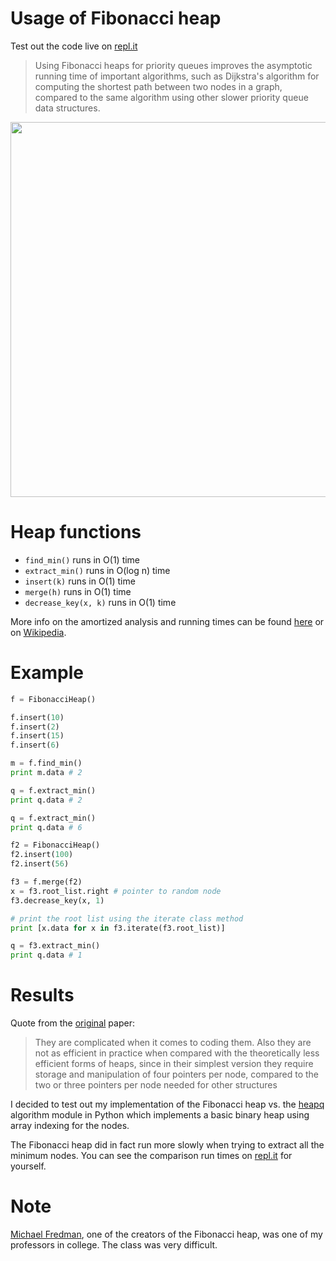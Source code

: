# Usage of Fibonacci heap
Test out the code live on [repl.it](https://repl.it/Bouq/13)

> Using Fibonacci heaps for priority queues improves the asymptotic running time of important algorithms, such as Dijkstra's algorithm for computing the shortest path between two nodes in a graph, compared to the same algorithm using other slower priority queue data structures.

<img src="http://i.imgur.com/069fuCV.png" width="600">

# Heap functions
- `find_min()` runs in O(1) time
- `extract_min()` runs in O(log n) time
- `insert(k)` runs in O(1) time
- `merge(h)` runs in O(1) time
- `decrease_key(x, k)` runs in O(1) time

More info on the amortized analysis and running times can be found [here](http://bit.ly/1ow1Clm) or on [Wikipedia](https://en.wikipedia.org/wiki/Fibonacci_heap#Summary_of_running_times).

# Example

```python
f = FibonacciHeap()

f.insert(10)
f.insert(2)
f.insert(15)
f.insert(6)

m = f.find_min()
print m.data # 2

q = f.extract_min()
print q.data # 2

q = f.extract_min()
print q.data # 6

f2 = FibonacciHeap()
f2.insert(100)
f2.insert(56)

f3 = f.merge(f2)
x = f3.root_list.right # pointer to random node
f3.decrease_key(x, 1)

# print the root list using the iterate class method
print [x.data for x in f3.iterate(f3.root_list)]

q = f3.extract_min()
print q.data # 1
```

# Results
Quote from the [original](http://www.cs.cmu.edu/~sleator/papers/pairing-heaps.pdf) paper:
> They are complicated when it comes to coding them. Also they are not as efficient in practice when compared with the theoretically less efficient forms of heaps, since in their simplest version they require storage and manipulation of four pointers per node, compared to the two or three pointers per node needed for other structures

I decided to test out my implementation of the Fibonacci heap vs. the [heapq](https://docs.python.org/2/library/heapq.html) algorithm module in Python which implements a basic binary heap using array indexing for the nodes.

The Fibonacci heap did in fact run more slowly when trying to extract all the minimum nodes. You can see the comparison run times on [repl.it](https://repl.it/BouR/8) for yourself.

# Note
[Michael Fredman](https://en.wikipedia.org/wiki/Michael_Fredman), one of the creators of the Fibonacci heap, was one of my professors in college. The class was very difficult.
